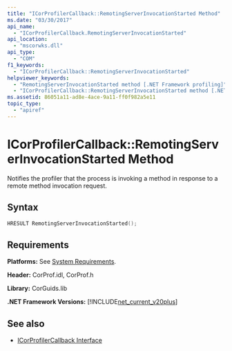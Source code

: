 ```yaml
---
title: "ICorProfilerCallback::RemotingServerInvocationStarted Method"
ms.date: "03/30/2017"
api_name: 
  - "ICorProfilerCallback.RemotingServerInvocationStarted"
api_location: 
  - "mscorwks.dll"
api_type: 
  - "COM"
f1_keywords: 
  - "ICorProfilerCallback::RemotingServerInvocationStarted"
helpviewer_keywords: 
  - "RemotingServerInvocationStarted method [.NET Framework profiling]"
  - "ICorProfilerCallback::RemotingServerInvocationStarted method [.NET Framework profiling]"
ms.assetid: 86051a11-ad8e-4ace-9a11-ff0f982a5e11
topic_type: 
  - "apiref"
---
```

# ICorProfilerCallback::RemotingServerInvocationStarted Method
Notifies the profiler that the process is invoking a method in response to a remote method invocation request.  
  
## Syntax  
  
```cpp  
HRESULT RemotingServerInvocationStarted();  
```  
  
## Requirements  
 **Platforms:** See [System Requirements](../../../../docs/framework/get-started/system-requirements.md).  
  
 **Header:** CorProf.idl, CorProf.h  
  
 **Library:** CorGuids.lib  
  
 **.NET Framework Versions:** [!INCLUDE[net_current_v20plus](../../../../includes/net-current-v20plus-md.md)]  
  
## See also

- [ICorProfilerCallback Interface](../../../../docs/framework/unmanaged-api/profiling/icorprofilercallback-interface.md)
